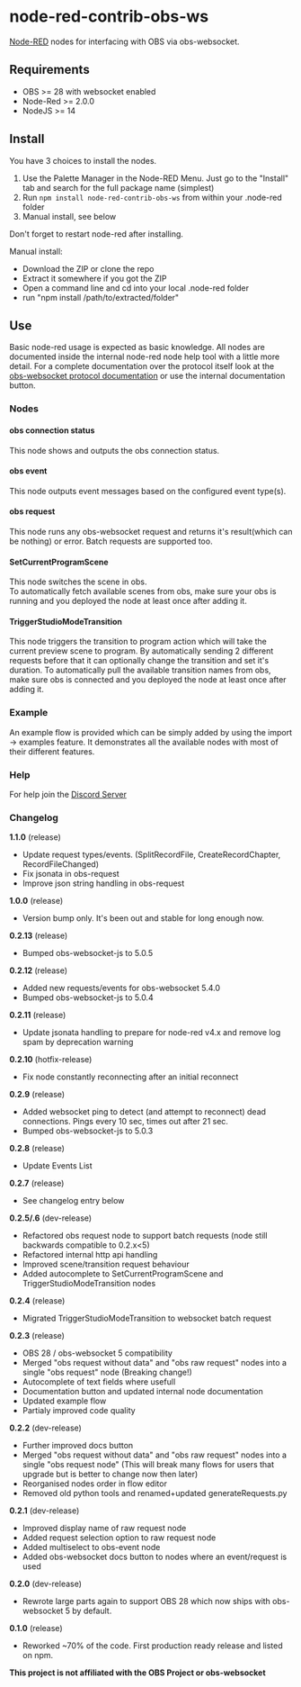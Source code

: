 # node-red-contrib-obs-ws

[Node-RED](https://nodered.org) nodes for interfacing with OBS via obs-websocket.

## Requirements
- OBS >= 28 with websocket enabled
- Node-Red >= 2.0.0
- NodeJS >= 14

## Install

You have 3 choices to install the nodes.
1. Use the Palette Manager in the Node-RED Menu. Just go to the "Install" tab and search for the full package name (simplest)
2. Run `npm install node-red-contrib-obs-ws` from within your .node-red folder
3. Manual install, see below

Don't forget to restart node-red after installing.

Manual install:
- Download the ZIP or clone the repo
- Extract it somewhere if you got the ZIP
- Open a command line and cd into your local .node-red folder
- run "npm install /path/to/extracted/folder"

## Use

Basic node-red usage is expected as basic knowledge. All nodes are documented inside the internal node-red node help tool with a little more detail.
For a complete documentation over the protocol itself look at the [obs-websocket protocol documentation](https://github.com/obsproject/obs-websocket/blob/master/docs/generated/protocol.md) or use the internal documentation button.

### Nodes

#### obs connection status
This node shows and outputs the obs connection status.

#### obs event
This node outputs event messages based on the configured event type(s).

#### obs request
This node runs any obs-websocket request and returns it's result(which can be nothing) or error. Batch requests are supported too.

#### SetCurrentProgramScene
This node switches the scene in obs.  
To automatically fetch available scenes from obs, make sure your obs is running and you deployed the node at least once after adding it.

#### TriggerStudioModeTransition
This node triggers the transition to program action which will take the current preview scene to program.
By automatically sending 2 different requests before that it can optionally change the transition and set it's duration.
To automatically pull the available transition names from obs, make sure obs is connected and you deployed the node at least once after adding it.

### Example
An example flow is provided which can be simply added by using the import -> examples feature. It demonstrates all the available nodes with most of their different features.

### Help

For help join the [Discord Server](https://discord.gg/PCYQJwX)

### Changelog

**1.1.0** (release)
- Update request types/events. (SplitRecordFile, CreateRecordChapter, RecordFileChanged)
- Fix jsonata in obs-request
- Improve json string handling in obs-request

**1.0.0** (release)
- Version bump only. It's been out and stable for long enough now.

**0.2.13** (release)
- Bumped obs-websocket-js to 5.0.5

**0.2.12** (release)
- Added new requests/events for obs-websocket 5.4.0
- Bumped obs-websocket-js to 5.0.4

**0.2.11** (release)
- Update jsonata handling to prepare for node-red v4.x and remove log spam by deprecation warning

**0.2.10** (hotfix-release)
- Fix node constantly reconnecting after an initial reconnect

**0.2.9** (release)
- Added websocket ping to detect (and attempt to reconnect) dead connections. Pings every 10 sec, times out after 21 sec.
- Bumped obs-websocket-js to 5.0.3

**0.2.8** (release)
- Update Events List

**0.2.7** (release)
- See changelog entry below

**0.2.5/.6** (dev-release)
- Refactored obs request node to support batch requests (node still backwards compatible to 0.2.x<5)
- Refactored internal http api handling
- Improved scene/transition request behaviour
- Added autocomplete to SetCurrentProgramScene and TriggerStudioModeTransition nodes

**0.2.4** (release)
- Migrated TriggerStudioModeTransition to websocket batch request

**0.2.3** (release)
- OBS 28 / obs-websocket 5 compatibility
- Merged "obs request without data" and "obs raw request" nodes into a single "obs request" node (Breaking change!)
- Autocomplete of text fields where usefull
- Documentation button and updated internal node documentation
- Updated example flow
- Partialy improved code quality

**0.2.2** (dev-release)
- Further improved docs button
- Merged "obs request without data" and "obs raw request" nodes into a single "obs request node" (This will break many flows for users that upgrade but is better to change now then later)
- Reorganised nodes order in flow editor
- Removed old python tools and renamed+updated generateRequests.py

**0.2.1** (dev-release)
- Improved display name of raw request node
- Added request selection option to raw request node
- Added multiselect to obs-event node
- Added obs-websocket docs button to nodes where an event/request is used

**0.2.0** (dev-release)
- Rewrote large parts again to support OBS 28 which now ships with obs-websocket 5 by default.

**0.1.0** (release)
- Reworked ~70% of the code. First production ready release and listed on npm.

**This project is not affiliated with the OBS Project or obs-websocket**